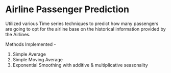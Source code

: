 # Airline Passenger Prediction
Utilized various Time series techniques to predict how many passengers are going to opt for the airline base on the historical information provided by the Airlines.

Methods Implemented - 
1. Simple Average
2. Simple Moving Average
3. Exponential Smoothing with additive & multiplicative seasonality
